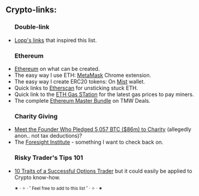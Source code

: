 <h2> Crypto-links: </h2>

<ul>
  <h3>Double-link</h3>
<li><a href="https://lopp.net/bitcoin.html">Lopp's links</a> that inspired this list.
</ul>

<ul>
  <h3>Ethereum</h3>
<li><a href="https://www.ethereum.org">Ethereum</a> on what can be created.
<li>The easy way I use ETH: <a href="https://metamask.io">MetaMask</a> Chrome extension.
<li>The easy way I create ERC20 tokens: On <a href="https://github.com/ethereum/mist/releases">Mist</a> wallet.
<li>Quick links to <a href="https://etherscan.io/">Etherscan</a> for unsticking stuck ETH.
<li>Quick link to the <a href="https://ethgasstation.info">ETH Gas STation</a> for the latest gas prices to pay miners.
<li>The complete <a href="https://deals.thenextweb.com/sales/the-complete-blockchain-bundle">Ethereum Master Bundle</a> on TMW Deals.
</ul>

<ul>
  <h3>Charity Giving</h3>
<li><a href="https://hackernoon.com/meet-the-founder-who-pledged-5-057-btc-86m-to-charity-688685e922f6"> Meet the Founder Who Pledged 5,057 BTC ($86m) to Charity</a> (allegedly anon.. not tax deductions)?
<li>The <a href="https://foresight.org/?ref=hackernoon">Foresight Institute</a> - something I want to check back on.
</ul>

<ul>
  <h3>Risky Trader's Tips 101</h3>
<li><a href="https://www.investopedia.com/articles/optioninvestor/11/how-to-be-a-successful-options-trader.asp">10 Traits of a Successful Options Trader</a> but it could easily be applied to Crypto know-how.

<br>

<small>✷ · ✧ · ˚ Feel free to add to this list ˚ · ✧ · ✷</small>
